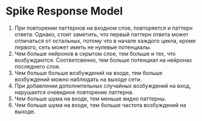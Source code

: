 # Spike Response Model
1. При повторении паттернов на входном слое, повторяется и паттерн ответа. Однако, стоит заметить, что первый паттерн ответа может отличаться от остальных, потому что в начале каждого цикла, кроме первого, сеть может иметь не нулевые потенциалы.
2. Чем больше нейронов в скрытом слое, тем больше и тех, что возбуждаются. Соответсвенно, тем больше потенциал на нейронах последнего слоя.
3. Чем больше больше возбуждений на входе, тем больше возбуждений можно наблюдать на выходе сети.
4. При добавлении дополнительных случайных возбуждений на вход, нарушается очевидное повторение паттерна.
5. Чем больше шума на входе, тем меньше видно паттерны.
6. Чем больше шума на входе, тем больше частота возбуждений на выходе.
